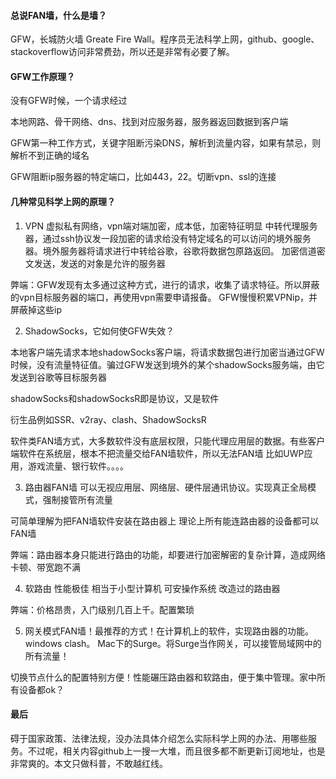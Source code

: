 #### 总说FAN墙，什么是墙？
GFW，长城防火墙 Greate Fire Wall。程序员无法科学上网，github、google、stackoverflow访问非常费劲，所以还是非常有必要了解。
#### GFW工作原理？

没有GFW时候，一个请求经过

本地网路、骨干网络、dns、找到对应服务器，服务器返回数据到客户端

GFW第一种工作方式，关键字阻断污染DNS，解析到流量内容，如果有禁忌，则解析不到正确的域名

GFW阻断ip服务器的特定端口，比如443，22。切断vpn、ssl的连接

#### 几种常见科学上网的原理？

1. VPN 虚拟私有网络，vpn端对端加密，成本低，加密特征明显
中转代理服务器，通过ssh协议发一段加密的请求给没有特定域名的可以访问的境外服务器。境外服务器将请求进行中转给谷歌，谷歌将数据包原路返回。
加密信道密文发送，发送的对象是允许的服务器

弊端：GFW发现有太多通过这种方式，进行的请求，收集了请求特征。所以屏蔽的vpn目标服务器的端口，再使用vpn需要申请报备。
GFW慢慢积累VPNip，并屏蔽掉这些ip


2. ShadowSocks，它如何使GFW失效？

本地客户端先请求本地shadowSocks客户端，将请求数据包进行加密当通过GFW时候，没有流量特征值。骗过GFW发送到境外的某个shadowSocks服务端，由它发送到谷歌等目标服务器

shadowSocks和shadowSocksR即是协议，又是软件

衍生品例如SSR、v2ray、clash、ShadowSocksR


软件类FAN墙方式，大多数软件没有底层权限，只能代理应用层的数据。有些客户端软件在系统层，根本不把流量交给FAN墙软件，所以无法FAN墙
 比如UWP应用，游戏流量、银行软件。。。。


3. 路由器FAN墙   可以无视应用层、网络层、硬件层通讯协议。实现真正全局模式，强制接管所有流量

可简单理解为把FAN墙软件安装在路由器上
理论上所有能连路由器的设备都可以FAN墙

弊端：路由器本身只能进行路由的功能，却要进行加密解密的复杂计算，造成网络卡顿、带宽跑不满

4. 软路由 性能极佳 相当于小型计算机 可安操作系统
改造过的路由器

弊端：价格昂贵，入门级别几百上千。配置繁琐


5. 网关模式FAN墙！最推荐的方式！在计算机上的软件，实现路由器的功能。windows clash。 Mac下的Surge。将Surge当作网关，可以接管局域网中的所有流量！

切换节点什么的配置特别方便！性能碾压路由器和软路由，便于集中管理。家中所有设备都ok？

#### 最后
碍于国家政策、法律法规，没办法具体介绍怎么实际科学上网的办法、用哪些服务。不过呢，相关内容github上一搜一大堆，而且很多都不断更新订阅地址，也是非常爽的。本文只做科普，不敢越红线。